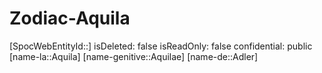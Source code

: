 ﻿---
type: Zodiac
tags:
- astro/Zodiac

---

# Zodiac-Aquila

[SpocWebEntityId::]
isDeleted: false
isReadOnly: false
confidential: public
[name-la::Aquila]
[name-genitive::Aquilae]
[name-de::Adler]
